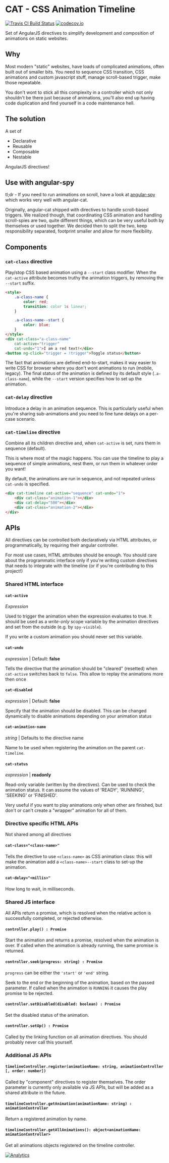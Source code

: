 # CAT - CSS Animation Timeline

[![Travis CI Build Status](https://travis-ci.org/artoale/angular-cat.svg)](https://travis-ci.org/artoale/angular-cat) [![codecov.io](https://codecov.io/github/artoale/angular-cat/coverage.svg?branch=master)](https://codecov.io/github/artoale/angular-cat?branch=master)

Set of AngularJS directives to simplify development and composition of animations on static websites.

## Why

Most modern "static" websites, have loads of complicated animations, often built out of smaller bits. You need to sequence CSS transition, CSS animations and custom javascript stuff, manage scroll-based trigger, make those repeatable.

You don't wont to stick all this complexity in a controller which not only shouldn't be there just because of animations, you'll also end up having code duplication and find yourself in a code maintenance hell.

## The solution

A set of

- Declarative
- Reusable
- Composable
- Nestable

AngularJS directives!

## Use with angular-spy

tl;dr - If you need to run animations on scroll, have a look at [angular-spy](https://github.com/flea89/angular-spy) which works very well with angular-cat.

Originally, angular-cat shipped with directives to handle scroll-based triggers. We realized though, that coordinating CSS animation and handling scroll-spies are two, quite different things, which can be very useful both by themselves or used together. We decided then to split the two, keep responsibility separated, footprint smaller and allow for more flexibility.

## Components

### `cat-class` directive

Play/stop CSS based animation using a `--start` class modifier. When the `cat-active` attribute becomes truthy the animation triggers, by removing the `--start` suffix.

```html
<style>
    .a-class-name {
        color: red;
        transition: color 1s linear;
    }

    .a-class-name--start {
        color: blue;
    }
</style>
<div cat-class="a-class-name"
    cat-active="trigger"
    cat-undo="1">I am a red text!</div>
<button ng-click="trigger = !trigger">Toggle status</button>
```

The fact that animations are defined end-to-start, makes it way easier to write CSS for browser where you don't wont animations to run (mobile, legacy). The final status of the animation is defined by its default style (`.a-class-name`), while the `--start` version specifies how to set up the animation.

### `cat-delay` directive

Introduce a delay in an animation sequence. This is particularly useful when you're sharing sub-animations and you need to fine tune delays on a per-case scenario.

### `cat-timeline` directive

Combine all its children directive and, when `cat-active` is set, runs them in sequence (default).

This is where most of the magic happens. You can use the timeline to play a sequence of simple animations, nest them, or run them in whatever order you want!

By default, the animations are run in sequence, and not repeated unless `cat-undo` is specified.

```html
<div cat-timeline cat-active="sequence" cat-undo="1">
    <div cat-class="animation-1"></div>
    <div cat-delay="500"></div>
    <div cat-class="animation-2"></div>
</div>
```

## APIs

All directives can be controlled both declaratively via HTML attributes, or programmatically, by requiring their angular controller.

For most use cases, HTML attributes should be enough. You should care about the programmatic interface only if you're writing custom directives that needs to integrate with the timeline (or if you're contributing to this project!)

### Shared HTML interface

#### `cat-active`

_Expression_

Used to trigger the animation when the expression evaluates to true. It should be used as a _write-only_ scope variable by the animation directives and set from the outside (e.g. by `spy-visible`).

If you write a custom animation you should never set this variable.

#### `cat-undo`

_expression_ | Default: **false**

Tells the directive that the animation should be "cleared" (resetted) when `cat-active` switches back to `false`. This allow to replay the animations more then once

#### `cat-disabled`

_expression_ | Default: **false**

Specify that the animation should be disabled. This can be changed dynamically to disable animations depending on your animation status

#### `cat-animation-name`

_string_ | Defaults to the directive name

Name to be used when registering the animation on the parent `cat-timeline`.

#### `cat-status`

_expression_ | **readonly**

Read-only variable (written by the directives). Can be used to check the animation status. It can assume the values of 'READY', 'RUNNING', 'SEEKING' or 'FINISHED'.

Very useful if you want to play animations only when other are finished, but don't or can't create a "wrapper" animation for all of them.

### Directive specific HTML APIs

Not shared among all directives

#### `cat-class="<class-name>"`

Tells the directive to use `<class-name>` as CSS animation class: this will make the animation add a `<class-name>--start` class to set-up the animation.

#### `cat-delay="<millis>"`

How long to wait, in milliseconds.

### Shared JS interface

All APIs return a promise, which is resolved when the relative action is successfully completed, or rejected otherwise.

#### `controller.play() : Promise`

Start the animation and returns a promise, resolved when the animation is over. If called when the animation is already running, the same promise is returned.

#### `controller.seek(progress: string) : Promise`

`progress` can be either the `'start'` or `'end'` string.

Seek to the end or the beginning of the animation, based on the passed parameter. If called when the animation is `RUNNING` it causes the play promise to be rejected.

#### `controller.setDisabled(disabled: boolean) : Promise`

Set the disabled status of the animation.

#### `controller.setUp() : Promise`

Called by the linking function on all animation directives. You should probably never call this yourself.

### Additional JS APIs

#### `timelineController.register(animationName: string, animationController [, order: number])`

Called by "component" directives to register themselves. The order parameter is currently only available via JS APIs, but will be added as a shared attribute in the future.

#### `timelineController.getAnimation(animationName: string) : animationController`

Return a registered animation by name.

#### `timelineController.getAllAnimations(): object<animationName: animationController>`

Get all animations objects registered on the timeline controller.

[![Analytics](https://ga-beacon.appspot.com/UA-39387573-2/potato-animation/readme?pixel)](https://github.com/igrigorik/ga-beacon)
